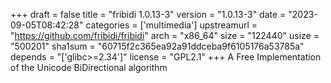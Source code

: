 +++
draft = false
title = "fribidi 1.0.13-3"
version = "1.0.13-3"
date = "2023-09-05T08:42:28"
categories = ['multimedia']
upstreamurl = "https://github.com/fribidi/fribidi"
arch = "x86_64"
size = "122440"
usize = "500201"
sha1sum = "60715f2c365ea92a91ddceba9f6105176a53785a"
depends = "['glibc>=2.34']"
license = "GPL2.1"
+++
A Free Implementation of the Unicode BiDirectional algorithm